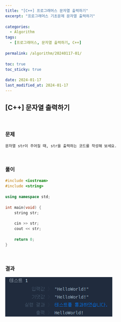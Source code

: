 ```yaml
---
title: "[C++] 프로그래머스 문자열 출력하기"
excerpt: "프로그래머스 기초문제 문자열 출력하기"

categories:
  - Algorithm
tags:
  - [프로그래머스, 문자열 출력하기, C++]

permalink: /algorithm/20240117-01/

toc: true
toc_sticky: true

date: 2024-01-17
last_modified_at: 2024-01-17
---
```


## [C++] 문자열 출력하기 

<br/>

### 문제

    문자열 str이 주어질 때, str을 출력하는 코드를 작성해 보세요.

<br/>

### 풀이

```cpp
#include <iostream>
#include <string>

using namespace std;

int main(void) {
    string str;
    
    cin >> str;
    cout << str;
    
    return 0;
}
```

<br/>

### 결과
![코드 실행결과](./images/20240117-01_001.png "코드 실행결과")